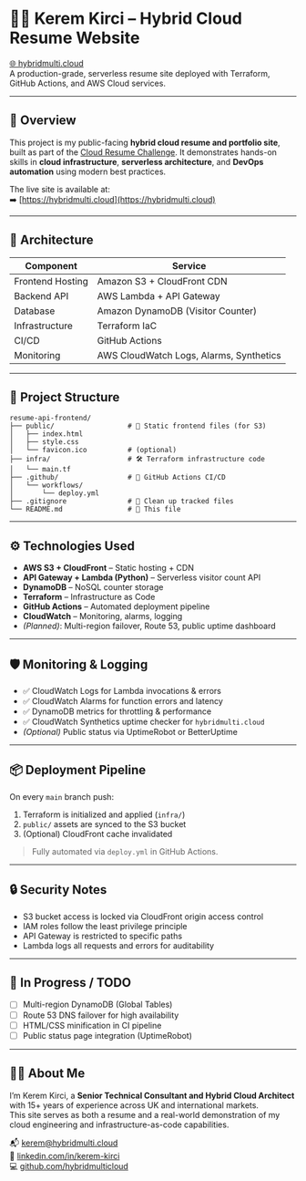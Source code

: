 # 🧑‍💼 Kerem Kirci – Hybrid Cloud Resume Website  
[🌐 hybridmulti.cloud](https://hybridmulti.cloud)  
A production-grade, serverless resume site deployed with Terraform, GitHub Actions, and AWS Cloud services.

---

## 🚀 Overview

This project is my public-facing **hybrid cloud resume and portfolio site**, built as part of the [Cloud Resume Challenge](https://cloudresumechallenge.dev/). It demonstrates hands-on skills in **cloud infrastructure**, **serverless architecture**, and **DevOps automation** using modern best practices.

The live site is available at:  
➡️ [https://hybridmulti.cloud](https://hybridmulti.cloud)

---

## 🧱 Architecture

| Component          | Service                        |
|--------------------|--------------------------------|
| Frontend Hosting   | Amazon S3 + CloudFront CDN     |
| Backend API        | AWS Lambda + API Gateway       |
| Database           | Amazon DynamoDB (Visitor Counter) |
| Infrastructure     | Terraform IaC                  |
| CI/CD              | GitHub Actions                 |
| Monitoring         | AWS CloudWatch Logs, Alarms, Synthetics |

---

## 📁 Project Structure

```
resume-api-frontend/
├── public/                  # 🚀 Static frontend files (for S3)
│   ├── index.html
│   ├── style.css
│   └── favicon.ico          # (optional)
├── infra/                   # 🛠️ Terraform infrastructure code
│   └── main.tf
├── .github/                 # 🤖 GitHub Actions CI/CD
│   └── workflows/
│       └── deploy.yml
├── .gitignore               # 🧼 Clean up tracked files
└── README.md                # 📄 This file
```

---

## ⚙️ Technologies Used

- **AWS S3 + CloudFront** – Static hosting + CDN  
- **API Gateway + Lambda (Python)** – Serverless visitor count API  
- **DynamoDB** – NoSQL counter storage  
- **Terraform** – Infrastructure as Code  
- **GitHub Actions** – Automated deployment pipeline  
- **CloudWatch** – Monitoring, alarms, logging  
- *(Planned)*: Multi-region failover, Route 53, public uptime dashboard

---

## 🛡️ Monitoring & Logging

- ✅ CloudWatch Logs for Lambda invocations & errors  
- ✅ CloudWatch Alarms for function errors and latency  
- ✅ DynamoDB metrics for throttling & performance  
- ✅ CloudWatch Synthetics uptime checker for `hybridmulti.cloud`  
- *(Optional)* Public status via UptimeRobot or BetterUptime

---

## 📦 Deployment Pipeline

On every `main` branch push:
1. Terraform is initialized and applied (`infra/`)
2. `public/` assets are synced to the S3 bucket
3. (Optional) CloudFront cache invalidated

> Fully automated via `deploy.yml` in GitHub Actions.

---

## 🔒 Security Notes

- S3 bucket access is locked via CloudFront origin access control  
- IAM roles follow the least privilege principle  
- API Gateway is restricted to specific paths  
- Lambda logs all requests and errors for auditability

---

## 🧪 In Progress / TODO

- [ ] Multi-region DynamoDB (Global Tables)  
- [ ] Route 53 DNS failover for high availability  
- [ ] HTML/CSS minification in CI pipeline  
- [ ] Public status page integration (UptimeRobot)

---

## 🙋‍♂️ About Me

I’m Kerem Kirci, a **Senior Technical Consultant and Hybrid Cloud Architect** with 15+ years of experience across UK and international markets.  
This site serves as both a resume and a real-world demonstration of my cloud engineering and infrastructure-as-code capabilities.

📬 [kerem@hybridmulti.cloud](mailto:kerem@hybridmulti.cloud)  
🔗 [linkedin.com/in/kerem-kirci](https://linkedin.com/in/kerem-kirci)  
💻 [github.com/hybridmulticloud](https://github.com/hybridmulticloud)

